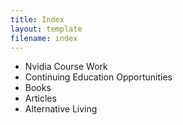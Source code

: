 ```yaml
---
title: Index
layout: template
filename: index
--- 
```


*   Nvidia Course Work
*   Continuing Education Opportunities
*   Books
*   Articles
*   Alternative Living
